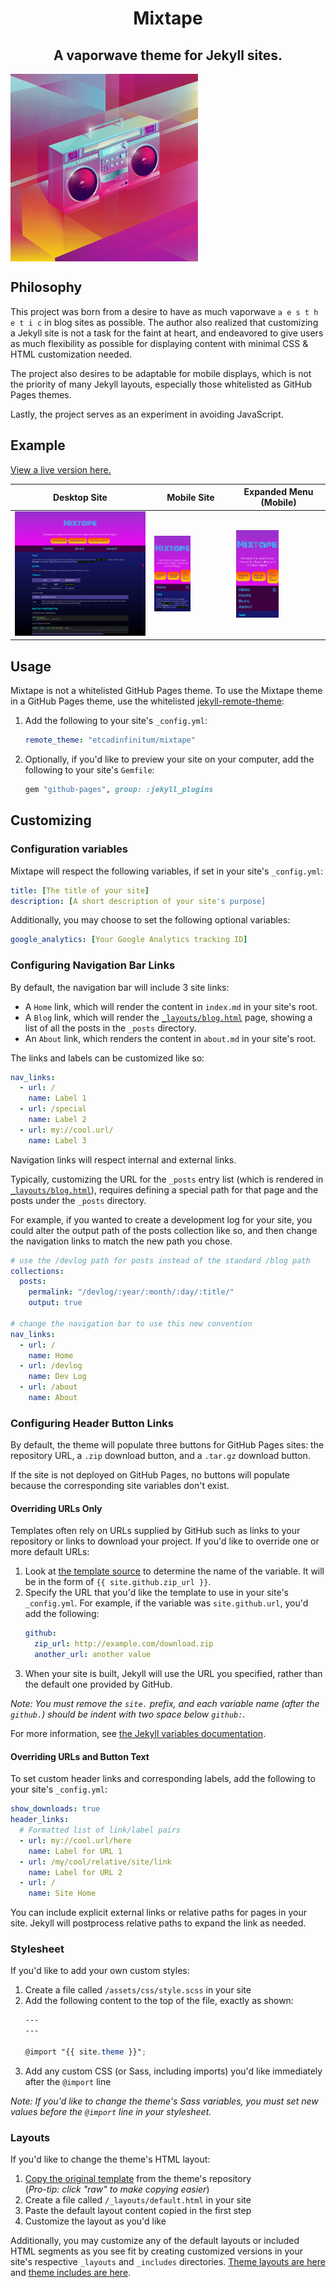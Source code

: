 <h1 style="text-align: center;">Mixtape</h1>
<h2 style="text-align: center;">A vaporwave theme for Jekyll sites.</h2>

<img src="./misc/boombox.jpg" alt="Vaporwave boombox" width="300px" align="center"/>

## Philosophy

This project was born from a desire to have as much vaporwave 
`a e s t h e t i c` in blog sites as possible. The author also realized 
that customizing a Jekyll site is not a task for the faint at heart, and 
endeavored to give users as much flexibility as possible for displaying 
content with minimal CSS & HTML customization needed.

The project also desires to be adaptable for mobile displays, which is 
not the priority of many Jekyll layouts, especially those whitelisted as 
GitHub Pages themes. 

Lastly, the project serves as an experiment in avoiding JavaScript.

## Example

[View a live version here.](https://lizzy.wiki/mixtape/)

| Desktop Site | Mobile Site | Expanded Menu (Mobile) |
|----------------------------------|-------------|-------------|
| ![desktop](./misc/desktop.png) | <img src="./misc/mobile.png" alt="mobile" style="max-width: 50%"> | <img src="./misc/mobile_expanded.png" alt="mobile view with expanded menu" style="max-width: 50%"> |

## Usage

Mixtape is not a whitelisted GitHub Pages theme. To use the Mixtape theme 
in a GitHub Pages theme, use the whitelisted 
[jekyll-remote-theme](https://rubygems.org/gems/jekyll-remote-theme):

1. Add the following to your site's `_config.yml`:

    ```yml
    remote_theme: "etcadinfinitum/mixtape"
    ```

2. Optionally, if you'd like to preview your site on your computer, add 
   the following to your site's `Gemfile`:

    ```ruby
    gem "github-pages", group: :jekyll_plugins
    ```

## Customizing

### Configuration variables

Mixtape will respect the following variables, if set in your site's 
`_config.yml`:

```yml
title: [The title of your site]
description: [A short description of your site's purpose]
```

Additionally, you may choose to set the following optional variables:

```yml
google_analytics: [Your Google Analytics tracking ID]
```

### Configuring Navigation Bar Links

By default, the navigation bar will include 3 site links:

* A `Home` link, which will render the content in `index.md` in your site's 
  root.
* A `Blog` link, which will render the 
  [`_layouts/blog.html`](https://github.com/etcadinfinitum/mixtape/blob/master/_layouts/blog.html) 
  page, showing a list of all the posts in the `_posts` directory.
* An `About` link, which renders the content in `about.md` in your site's 
  root.

The links and labels can be customized like so:

```yml
nav_links:
  - url: /
    name: Label 1
  - url: /special
    name: Label 2
  - url: my://cool.url/
    name: Label 3
```

Navigation links will respect internal and external links.

Typically, customizing the URL for the `_posts` entry list (which is rendered 
in [`_layouts/blog.html`](https://github.com/etcadinfinitum/mixtape/blob/master/_layouts/blog.html)), 
requires defining a special path for that page and the posts under the 
`_posts` directory.

For example, if you wanted to create a development log for your site, you 
could alter the output path of the posts collection like so, and then 
change the navigation links to match the new path you chose.

```yml
# use the /devlog path for posts instead of the standard /blog path
collections:
  posts:
    permalink: "/devlog/:year/:month/:day/:title/"
    output: true

# change the navigation bar to use this new convention
nav_links:
  - url: /
    name: Home
  - url: /devlog
    name: Dev Log
  - url: /about
    name: About
```

### Configuring Header Button Links

By default, the theme will populate three buttons for GitHub Pages sites: 
the repository URL, a `.zip` download button, and a `.tar.gz` download 
button.

If the site is not deployed on GitHub Pages, no buttons will populate because 
the corresponding site variables don't exist.

#### Overriding URLs Only

Templates often rely on URLs supplied by GitHub such as links to your 
repository or links to download your project. If you'd like to override 
one or more default URLs:

1. Look at 
   [the template source](https://github.com/etcadinfinitum/mixtape/tree/master/_includes/full_header.html) 
   to determine the name of the variable. It will be in the form of 
   `{{ site.github.zip_url }}`.
2. Specify the URL that you'd like the template to use in your site's 
   `_config.yml`. For example, if the variable was `site.github.url`, 
   you'd add the following:
    ```yml
    github:
      zip_url: http://example.com/download.zip
      another_url: another value
    ```
3. When your site is built, Jekyll will use the URL you specified, rather 
   than the default one provided by GitHub.

*Note: You must remove the `site.` prefix, and each variable name (after 
the `github.`) should be indent with two space below `github:`.*

For more information, see 
[the Jekyll variables documentation](https://jekyllrb.com/docs/variables/).

#### Overriding URLs and Button Text

To set custom header links and corresponding labels, add the following to 
your site's `_config.yml`:

```yml
show_downloads: true
header_links:
  # Formatted list of link/label pairs
  - url: my://cool.url/here
    name: Label for URL 1
  - url: /my/cool/relative/site/link
    name: Label for URL 2
  - url: /
    name: Site Home
```

You can include explicit external links or relative paths for pages in your 
site. Jekyll will postprocess relative paths to expand the link as needed.

### Stylesheet

If you'd like to add your own custom styles:

1. Create a file called `/assets/css/style.scss` in your site
2. Add the following content to the top of the file, exactly as shown:
    ```scss
    ---
    ---

    @import "{{ site.theme }}";
    ```
3. Add any custom CSS (or Sass, including imports) you'd like immediately 
   after the `@import` line

*Note: If you'd like to change the theme's Sass variables, you must set 
new values before the `@import` line in your stylesheet.*

### Layouts

If you'd like to change the theme's HTML layout:

1. [Copy the original template](https://github.com/etcadinfinitum/mixtape/tree/master/_layouts/default.html) 
   from the theme's repository<br />
   (*Pro-tip: click "raw" to make copying easier*)
2. Create a file called `/_layouts/default.html` in your site
3. Paste the default layout content copied in the first step
4. Customize the layout as you'd like

Additionally, you may customize any of the default layouts or included HTML 
segments as you see fit by creating customized versions in your site's 
respective `_layouts` and `_includes` directories. 
[Theme layouts are here](https://github.com/etcadinfinitum/mixtape/tree/master/_layouts) 
and 
[theme includes are here](https://github.com/etcadinfinitum/mixtape/tree/master/_includes).

